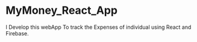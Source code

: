 # MyMoney_React_App
I Develop this webApp To track the Expenses of individual using React and Firebase.
